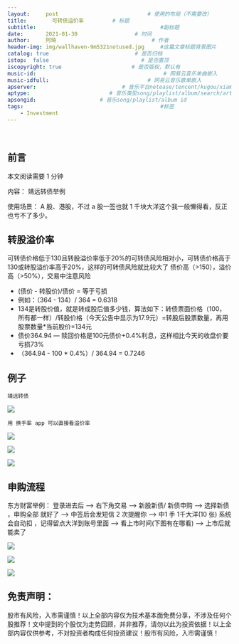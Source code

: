 ```yaml
---
layout:     post             				# 使用的布局（不需要改）
title:        可转债溢价率      	 # 标题 
subtitle:    					  				#副标题
date:       2021-01-30 					# 时间
author:     阿琦                  			# 作者
header-img: img/wallhaven-9m5321notused.jpg 	#这篇文章标题背景图片
catalog: true                        	# 是否归档
istop:  false                             # 是否置顶
iscopyright: true                      # 是否版权，默认有
music-id:                                        # 网易云音乐单曲嵌入
music-idfull:                               # 网易云音乐歌单嵌入
apserver:                           # 音乐平台netease/tencent/kugou/xiami/baidu
aptype:     	           		# 音乐类型song/playlist/album/search/artist
apsongid:                    # 音乐song/playlist/album id
tags:                              	           	#标签
    - Investment
---
```


&nbsp;
&nbsp;


## 前言
本文阅读需要 1 分钟

内容： 靖远转债举例

使用场景： A 股、港股，不过 a 股一签也就 1 千块大洋这个我一般懒得看，反正也亏不了多少。

## 转股溢价率
可转债价格低于130且转股溢价率低于20%的可转债风险相对小，可转债价格高于130或转股溢价率高于20%，这样的可转债风险就比较大了 债价高（>150），溢价高（>50%），交易中注意风险 

- (债价  -  转股价)/债价 = 等于亏损
- 例如：（364 - 134）/ 364 = 0.6318
- 134是转股价值，就是转成股后值多少钱，算法如下：转债票面价格（100，所有都一样）/转股价格（今天公告中显示为17.9元）=转股后股票数量，再用股票数量*当前股价=134元
- 债价364.94 — 赎回价格是100元债价+0.4%利息，这样相比今天的收盘价要亏损73%
- （364.94 - 100 * 0.4%）/ 364.94 = 0.7246 


## 例子

`靖远转债`

![](https://tva1.sinaimg.cn/large/008eGmZEgy1gn5nm0f0l4j30u01sxtd8.jpg)


`用 换手率 app 可以直接看溢价率`

![](https://tva1.sinaimg.cn/large/008eGmZEgy1gn5npopgv7j30u01sxh3v.jpg)

![](https://tva1.sinaimg.cn/large/008eGmZEgy1gn5nqqnsh2j30u01sx7a0.jpg)

![](https://tva1.sinaimg.cn/large/008eGmZEgy1gn5nr6alt1j30u01sxgqb.jpg)


## 申购流程

东方财富举例： 登录进去后 --> 右下角交易 --> 新股新债/ 新债申购 --> 选择新债 ，申购全部 就好了 -->  中签后会发短信 2 次提醒你  --> 中1 手 1千大洋(10 张) 系统会自动扣 ，记得留点大洋到账号里面 -->  看上市时间(下图有在哪看) --> 上市后就能卖了

![](https://tva1.sinaimg.cn/large/008eGmZEgy1gn5nu1wzunj30u01g0tbu.jpg)

![](https://tva1.sinaimg.cn/large/008eGmZEgy1gn5nvw0nbgj30u01g0adi.jpg)

![](https://tva1.sinaimg.cn/large/008eGmZEgy1gn5nys13tej30u01emgp5.jpg)

## 免责声明：

股市有风险，入市需谨慎！以上全部内容仅为技术基本面免费分享，不涉及任何个股推荐！文中提到的个股仅为走势回顾，并非推荐，请勿以此为投资依据！以上全部内容仅供参考，不对投资者构成任何投资建议！股市有风险，入市需谨慎！










